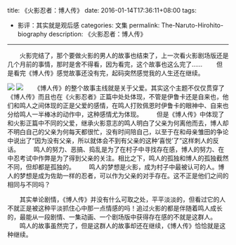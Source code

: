 title: 《火影忍者：博人传》
date: 2016-01-14T17:36:11+08:00
tags: 
- 影评：其实就是观后感
categories: 文集
permalink: The-Naruto-Hirohito-biography
description: 《火影忍者：博人传》
---
　　火影完结了，那个要做火影的男人的故事也结束了，上一次看火影剧场版还是几个月前的事情，那时是舍不得看，因为看完，这个故事也这么完了……
　　但是看完《博人传》感觉故事还没有完，起码突然感觉我的人生还在继续。
<!--more-->
![](http://ww3.sinaimg.cn/mw1024/8725b930gw1f0wuf5uuc0j20zk0zktec.jpg)
![](http://ww3.sinaimg.cn/mw1024/8725b930gw1f0wuf3xjgzj20zk0zkn28.jpg)
　　《博人传》的整个故事主线就是关于父爱。其实这个主题不仅仅贯穿了《博人传》而且也在《火影忍者》正篇中处处体现，不管是伊鲁卡还是自来也，他们和鸣人之间体现的正是父爱的感情，在鸣人打败佩恩时伊鲁卡的眼神中、自来也分给鸣人一半棒冰的动作中，这种感情尤为体现。
　　但是《博人传》中体现了和火影正篇中不同的父爱，继承火影意志的鸣人明白了父亲为何离他而去，博人却不明白自己的父亲为何每天都很忙，没有时间陪自己，以至于在和母亲雏田的争论中说出了“因为没有父亲，所以就体会不到有父亲的这种‘喜悦’了”这样刺人的反话。
　　鸣人的努力、恶搞、捣乱是为了在村子中寻找存在感，博人的努力、在中忍考试中作弊是为了得到父亲的关注。相比之下，鸣人的孤独和博人的孤独截然不同，但却都是孤独的。
　　鸣人的梦想是火影，成为村子中最被认可的人。博人的梦想是成为佐助一样的忍者，可以作为父亲的对手存在。这不正是他们之间的相同与不同吗？

　　其实单论剧情，《博人传》并没有什么可取之处，平平淡淡的，但看过它的人不就正是被这种平淡抓住心中那一点情感的吗！追过火影的都是伴随着鸣人成长的，最能从一段剧情、一集动画、一个剧场版中获得存在感的不就是这群人。
　　鸣人的故事虽然完了，但是这群人的故事却还在继续，《博人传》恰恰就是这种继续。
